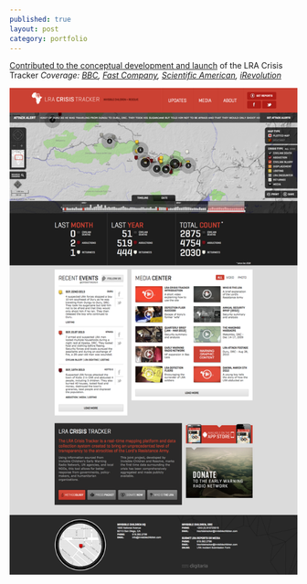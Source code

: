 ```yaml
---
published: true
layout: post
category: portfolio
---
```


[Contributed to the conceptual development and launch](/portfolio/tracker) of the LRA Crisis Tracker *Coverage: [BBC](http://www.bbc.co.uk/news/world-africa-15173291), [Fast Company](http://www.fastcompany.com/1785098/cybermapping-africas-strangest-conflict), [Scientific American](http://www.scientificamerican.com/article.cfm?id=cybermapping-africas-strangest-conflict), [iRevolution](http://irevolution.net/2011/09/29/real-time-lra-crisis-map-tracks-mass-atrocities-in-central-africa/)*

<!--more-->
[<img src="/images/tracker.png">](http://lracrisistracker.theresolve.org/)